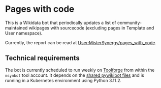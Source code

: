 # Pages with code
This is a Wikidata bot that periodically updates a list of community-maintained wikipages with sourcecode (excluding pages in Template and User namespace).

Currently, the report can be read at [User:MisterSynergy/pages_with_code](https://www.wikidata.org/wiki/User:MisterSynergy/pages_with_code).

## Technical requirements
The bot is currently scheduled to run weekly on [Toolforge](https://wikitech.wikimedia.org/wiki/Portal:Toolforge) from within the `msynbot` tool account. It depends on the [shared pywikibot files](https://wikitech.wikimedia.org/wiki/Help:Toolforge/Pywikibot#Using_the_shared_Pywikibot_files_(recommended_setup)) and is running in a Kubernetes environment using Python 3.11.2.
